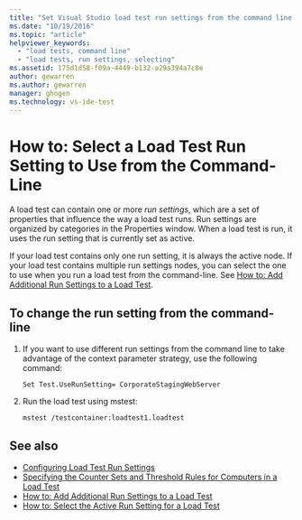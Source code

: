 ```yaml
---
title: "Set Visual Studio load test run settings from the command line | Microsoft Docs"
ms.date: "10/19/2016"
ms.topic: "article"
helpviewer_keywords:
  - "load tests, command line"
  - "load tests, run settings, selecting"
ms.assetid: 175d1d58-f09a-4449-b132-a29a394a7c8e
author: gewarren
ms.author: gewarren
manager: ghogen
ms.technology: vs-ide-test
---
```

# How to: Select a Load Test Run Setting to Use from the Command-Line

A load test can contain one or more *run settings*, which are a set of properties that influence the way a load test runs. Run settings are organized by categories in the Properties window. When a load test is run, it uses the run setting that is currently set as active.

 If your load test contains only one run setting, it is always the active node. If your load test contains multiple run settings nodes, you can select the one to use when you run a load test from the command-line. See [How to: Add Additional Run Settings to a Load Test](../test/how-to-add-additional-run-settings-to-a-load-test.md).

## To change the run setting from the command-line

1.  If you want to use different run settings from the command line to take advantage of the context parameter strategy, use the following command:

    `Set Test.UseRunSetting= CorporateStagingWebServer`

2.  Run the load test using mstest:

    `mstest /testcontainer:loadtest1.loadtest`

## See also

- [Configuring Load Test Run Settings](../test/configure-load-test-run-settings.md)
- [Specifying the Counter Sets and Threshold Rules for Computers in a Load Test](../test/specify-counter-sets-and-threshold-rules-for-load-testing.md)
- [How to: Add Additional Run Settings to a Load Test](../test/how-to-add-additional-run-settings-to-a-load-test.md)
- [How to: Select the Active Run Setting for a Load Test](../test/how-to-select-the-active-run-setting-for-a-load-test.md)